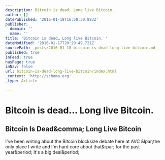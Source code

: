 ```yaml
---
description: Bitcoin is dead… Long live Bitcoin.
author: []
datePublished: '2016-01-18T16:50:30.883Z'
publisher:
  domain: ''
  name: ''
title: 'Bitcoin is dead… Long live Bitcoin. '
dateModified: '2016-01-17T20:29:49.721Z'
sourcePath: _posts/2016-01-18-bitcoin-is-dead-long-live-bitcoin.md
published: true
inFeed: true
hasPage: true
inNav: false
url: bitcoin-is-dead-long-live-bitcoin/index.html
_context: 'http://schema.org'
_type: Article

---
```

# Bitcoin is dead... Long live Bitcoin. 

<article style=""><h1>Bitcoin Is Dead&amp;comma; Long Live Bitcoin</h1><p>I've been writing about the Bitcoin blocksize debate here at AVC &amp;lpar;the only place I write and I'm hard core about that&amp;rpar; for the past year&amp;period; It's a big deal&amp;period;</p></article>